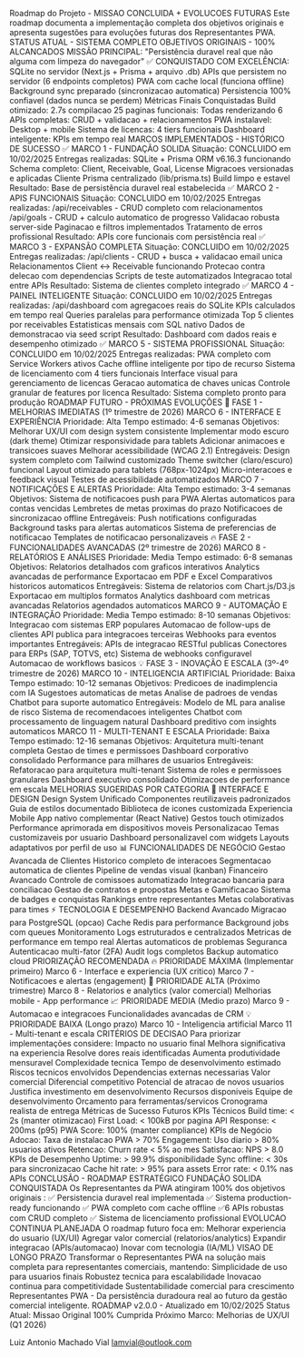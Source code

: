 Roadmap do Projeto - MISSAO CONCLUIDA + EVOLUCOES FUTURAS
Este roadmap documenta a implementação completa dos objetivos originais e apresenta sugestões para evoluções futuras dos Representantes PWA.
STATUS ATUAL - SISTEMA COMPLETO
OBJETIVOS ORIGINAIS - 100% ALCANCADOS
MISSÃO PRINCIPAL: "Persistência duravel real que não alguma com limpeza do navegador"
✅ CONQUISTADO COM EXCELÊNCIA:
SQLite no servidor (Next.js + Prisma + arquivo .db)
APIs que persistem no servidor (6 endpoints completos)
PWA com cache local (funciona offline)
Background sync preparado (sincronizacao automatica)
Persistencia 100% confiavel (dados nunca se perdem)
Métricas Finais Conquistadas
Build otimizado: 2.7s compilacao
25 paginas funcionais: Todas renderizando
6 APIs completas: CRUD + validacao + relacionamentos
PWA instalavel: Desktop + mobile
Sistema de licencas: 4 tiers funcionais
Dashboard inteligente: KPIs em tempo real
MARCOS IMPLEMENTADOS - HISTÓRICO DE SUCESSO
✅ MARCO 1 - FUNDAÇÃO SOLIDA
Situação: CONCLUIDO em 10/02/2025
Entregas realizadas:
SQLite + Prisma ORM v6.16.3 funcionando
Schema completo: Client, Receivable, Goal, License
Migracoes versionadas e aplicadas
Cliente Prisma centralizado (lib/prisma.ts)
Build limpo e estavel
Resultado: Base de persistência duravel real estabelecida
✅ MARCO 2 - APIS FUNCIONAIS
Situação: CONCLUIDO em 10/02/2025
Entregas realizadas:
/api/receivables - CRUD completo com relacionamentos
/api/goals - CRUD + calculo automatico de progresso
Validacao robusta server-side
Paginacao e filtros implementados
Tratamento de erros profissional
Resultado: APIs core funcionais com persistência real
✅ MARCO 3 - EXPANSÃO COMPLETA
Situação: CONCLUIDO em 10/02/2025
Entregas realizadas:
/api/clients - CRUD + busca + validacao email unica
Relacionamentos Client ↔ Receivable funcionando
Protecao contra delecao com dependencias
Scripts de teste automatizados
Integracao total entre APIs
Resultado: Sistema de clientes completo integrado
✅ MARCO 4 - PAINEL INTELIGENTE
Situação: CONCLUIDO em 10/02/2025
Entregas realizadas:
/api/dashboard com agregacoes reais do SQLite
KPIs calculados em tempo real
Queries paralelas para performance otimizada
Top 5 clientes por receivables
Estatisticas mensais com SQL nativo
Dados de demonstracao via seed script
Resultado: Dashboard com dados reais e desempenho otimizado
✅ MARCO 5 - SISTEMA PROFISSIONAL
Situação: CONCLUIDO em 10/02/2025
Entregas realizadas:
PWA completo com Service Workers ativos
Cache offline inteligente por tipo de recurso
Sistema de licenciamento com 4 tiers funcionais
Interface visual para gerenciamento de licencas
Geracao automatica de chaves unicas
Controle granular de features por licenca
Resultado: Sistema completo pronto para produção
ROADMAP FUTURO - PRÓXIMAS EVOLUÇÕES
🚀 FASE 1 - MELHORIAS IMEDIATAS (1º trimestre de 2026)
MARCO 6 - INTERFACE E EXPERIÊNCIA
Prioridade: Alta Tempo estimado: 4-6 semanas
Objetivos:
Melhorar UX/UI com design system consistente
Implementar modo escuro (dark theme)
Otimizar responsividade para tablets
Adicionar animacoes e transicoes suaves
Melhorar acessibilidade (WCAG 2.1)
Entregáveis:
 Design system completo com Tailwind customizado
 Theme switcher (claro/escuro) funcional
 Layout otimizado para tablets (768px-1024px)
 Micro-interacoes e feedback visual
 Testes de acessibilidade automatizados
MARCO 7 - NOTIFICAÇÕES E ALERTAS
Prioridade: Alta
Tempo estimado: 3-4 semanas
Objetivos:
Sistema de notificacoes push para PWA
Alertas automaticos para contas vencidas
Lembretes de metas proximas do prazo
Notificacoes de sincronizacao offline
Entregáveis:
 Push notifications configuradas
 Background tasks para alertas automaticos
 Sistema de preferencias de notificacao
 Templates de notificacao personalizaveis
🔥 FASE 2 - FUNCIONALIDADES AVANCADAS (2º trimestre de 2026)
MARCO 8 - RELATÓRIOS E ANÁLISES
Prioridade: Media Tempo estimado: 6-8 semanas
Objetivos:
Relatorios detalhados com graficos interativos
Analytics avancadas de performance
Exportacao em PDF e Excel
Comparativos historicos automaticos
Entregáveis:
 Sistema de relatorios com Chart.js/D3.js
 Exportacao em multiplos formatos
 Analytics dashboard com metricas avancadas
 Relatorios agendados automaticos
MARCO 9 - AUTOMAÇÃO E INTEGRAÇÃO
Prioridade: Media Tempo estimado: 8-10 semanas
Objetivos:
Integracao com sistemas ERP populares
Automacao de follow-ups de clientes
API publica para integracoes terceiras
Webhooks para eventos importantes
Entregáveis:
 APIs de integracao RESTful publicas
 Conectores para ERPs (SAP, TOTVS, etc)
 Sistema de webhooks configuravel
 Automacao de workflows basicos
💡 FASE 3 - INOVAÇÃO E ESCALA (3º-4º trimestre de 2026)
MARCO 10 - INTELIGENCIA ARTIFICIAL
Prioridade: Baixa Tempo estimado: 10-12 semanas
Objetivos:
Predicoes de inadimplencia com IA
Sugestoes automaticas de metas
Analise de padroes de vendas
Chatbot para suporte automatico
Entregáveis:
 Modelo de ML para analise de risco
 Sistema de recomendacoes inteligentes
 Chatbot com processamento de linguagem natural
 Dashboard preditivo com insights automaticos
MARCO 11 - MULTI-TENANT E ESCALA
Prioridade: Baixa Tempo estimado: 12-16 semanas
Objetivos:
Arquitetura multi-tenant completa
Gestao de times e permissoes
Dashboard corporativo consolidado
Performance para milhares de usuarios
Entregáveis:
 Refatoracao para arquitetura multi-tenant
 Sistema de roles e permissoes granulares
 Dashboard executivo consolidado
 Otimizacoes de performance em escala
MELHORIAS SUGERIDAS POR CATEGORIA
🎨 INTERFACE E DESIGN
Design System Unificado
Componentes reutilizaveis padronizados
Guia de estilos documentado
Biblioteca de icones customizada
Experiencia Mobile
App nativo complementar (React Native)
Gestos touch otimizados
Performance aprimorada em dispositivos moveis
Personalizacao
Temas customizaveis por usuario
Dashboard personalizavel com widgets
Layouts adaptativos por perfil de uso
📊 FUNCIONALIDADES DE NEGÓCIO
Gestao Avancada de Clientes
Historico completo de interacoes
Segmentacao automatica de clientes
Pipeline de vendas visual (kanban)
Financeiro Avancado
Controle de comissoes automatizado
Integracao bancaria para conciliacao
Gestao de contratos e propostas
Metas e Gamificacao
Sistema de badges e conquistas
Rankings entre representantes
Metas colaborativas para times
⚡ TECNOLOGIA E DESEMPENHO
Backend Avancado
Migracao para PostgreSQL (opcao)
Cache Redis para performance
Background jobs com queues
Monitoramento
Logs estruturados e centralizados
Metricas de performance em tempo real
Alertas automaticos de problemas
Seguranca
Autenticacao multi-fator (2FA)
Audit logs completos
Backup automatico cloud
PRIORIZAÇÃO RECOMENDADA
🔥 PRIORIDADE MÁXIMA (Implementar primeiro)
Marco 6 - Interface e experiencia (UX critico)
Marco 7 - Notificacoes e alertas (engagement)
🚀 PRIORIDADE ALTA (Próximo trimestre)
Marco 8 - Relatorios e analytics (valor comercial)
Melhorias mobile - App performance
📈 PRIORIDADE MEDIA (Medio prazo)
Marco 9 - Automacao e integracoes
Funcionalidades avancadas de CRM
💡 PRIORIDADE BAIXA (Longo prazo)
Marco 10 - Inteligencia artificial
Marco 11 - Multi-tenant e escala
CRITÉRIOS DE DECISAO
Para priorizar implementações considere:
Impacto no usuario final
Melhora significativa na experiencia
Resolve dores reais identificadas
Aumenta produtividade mensuravel
Complexidade tecnica
Tempo de desenvolvimento estimado
Riscos tecnicos envolvidos
Dependencias externas necessarias
Valor comercial
Diferencial competitivo
Potencial de atracao de novos usuarios
Justifica investimento em desenvolvimento
Recursos disponiveis
Equipe de desenvolvimento
Orcamento para ferramentas/servicos
Cronograma realista de entrega
Métricas de Sucesso Futuros
KPIs Técnicos
Build time: < 2s (manter otimizacao)
First Load: < 100kB por pagina
API Response: < 200ms (p95)
PWA Score: 100% (manter compliance)
KPIs de Negócio
Adocao: Taxa de instalacao PWA > 70%
Engagement: Uso diario > 80% usuarios ativos
Retencao: Churn rate < 5% ao mes
Satisfacao: NPS > 8.0
KPIs de Desempenho
Uptime: > 99.9% disponibilidade
Sync offline: < 30s para sincronizacao
Cache hit rate: > 95% para assets
Error rate: < 0.1% nas APIs
CONCLUSÃO - ROADMAP ESTRATÉGICO
FUNDAÇÃO SOLIDA CONQUISTADA
Os Representantes da PWA atingiram 100% dos objetivos originais :
✅ Persistencia duravel real implementada
✅ Sistema production-ready funcionando
✅ PWA completo com cache offline
✅6 APIs robustas com CRUD completo
✅ Sistema de licenciamento profissional
EVOLUCAO CONTINUA PLANEJADA
O roadmap futuro foca em:
Melhorar experiencia do usuario (UX/UI)
Agregar valor comercial (relatorios/analytics)
Expandir integracao (APIs/automacao)
Inovar com tecnologia (IA/ML)
VISAO DE LONGO PRAZO
Transformar o Representantes PWA na solução mais completa para representantes comerciais, mantendo:
Simplicidade de uso para usuarios finais
Robustez tecnica para escalabilidade
Inovacao continua para competitividade
Sustentabilidade comercial para crescimento
Representantes PWA - Da persistência duradoura real ao futuro da gestão comercial inteligente.
ROADMAP v2.0.0 - Atualizado em 10/02/2025
Status Atual: Missao Original 100% Cumprida
Próximo Marco: Melhorias de UX/UI (Q1 2026)

Luiz Antonio Machado Vial
lamvial@outlook.com